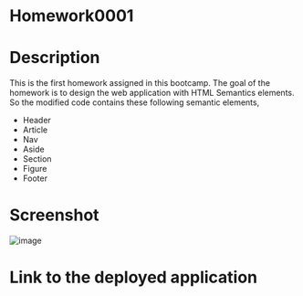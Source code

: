 # Homework0001
# Description

This is the first homework assigned in this bootcamp. The goal of the homework is to design the web application with HTML Semantics elements. So the modified code contains these following semantic elements,

   * Header
   * Article
   * Nav
   * Aside 
   * Section
   * Figure
   * Footer

# Screenshot

![image](https://user-images.githubusercontent.com/117121962/214975210-d5f945e3-bab4-4685-b1eb-04724b0420f8.png)
# Link to the deployed application
